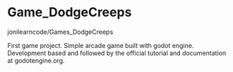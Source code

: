 # Game_DodgeCreeps
jonilearncode/Games_DodgeCreeps

First game project. Simple arcade game built with godot engine. Development based and followed by the official tutorial and documentation at godotengine.org.

